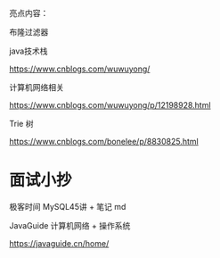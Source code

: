 亮点内容：

布隆过滤器

java技术栈

https://www.cnblogs.com/wuwuyong/



计算机网络相关

https://www.cnblogs.com/wuwuyong/p/12198928.html



Trie 树

https://www.cnblogs.com/bonelee/p/8830825.html



# 面试小抄

极客时间 MySQL45讲  +  笔记  md

JavaGuide 计算机网络 + 操作系统

https://javaguide.cn/home/

